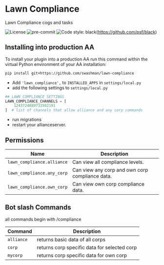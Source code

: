 # Lawn Compliance

Lawn Compliance cogs and tasks

![License](https://img.shields.io/badge/license-MIT-green)
![pre-commit](https://img.shields.io/badge/pre--commit-enabled-brightgreen?logo=pre-commit&logoColor=white)
![Code style: black](https://img.shields.io/badge/code%20style-black-000000.svg)(<https://github.com/psf/black>)

## Installing into production AA

To install your plugin into a production AA run this command within the virtual Python environment of your AA installation:

```bash
pip install git+https://github.com/swashman/lawn-compliance
```

- Add `'lawn_compliance',` to `INSTALLED_APPS` in `settings/local.py`
- add the following settings to `settings/local.py`

```python
## LAWN COMPLIANCE SETTINGS
LAWN_COMPLIANCE_CHANNELS = [
    1243724889731502191
]  # list of channels that allow alliance and any corp commands
```

- run migrations
- restart your allianceserver.

## Permissions

| Name                     | Description                                                |
| ------------------------ | ---------------------------------------------------------- |
| `lawn_compliance.alliance` | Can view all compliance levels. |
| `lawn_compliance.any_corp` | Can view any corp and own corp compliance data.    |
| `lawn_compliance.own_corp` | Can view own corp compliance data.  |

## Bot slash Commands

all commands begin with /compliance

|Command |  Description |
|--- | --- |
|`alliance` | returns basic data of all corps|
|`corp` | returns corp specific data for selected corp|
|`mycorp` | returns corp specific data for own corp|
